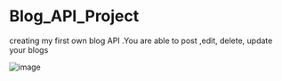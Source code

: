# Blog_API_Project
creating my first own blog API .You are able to post ,edit, delete, update your blogs

![image](https://github.com/ranbirsingh-max/Blog_API_Project/assets/106223825/3131dc77-61b1-4bd6-b3be-69545f85d86f)
